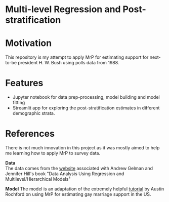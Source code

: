 # Multi-level Regression and Post-stratification

# Motivation
This repository is my attempt to apply MrP for estimating support for next-to-be president H. W. Bush using polls data from 1988.

# Features

* Jupyter notebook for data prep-processing, model building and model fitting
* Streamlit app for exploring the post-stratification estimates in different demographic strata.

# References
There is not much innovation in this project as it was mostly aimed to help me learning how to apply MrP to survey data.  
  
**Data**  
The data comes from the [website](http://www.stat.columbia.edu/~gelman/arm/) associated with Andrew Gelman and Jennifer Hill's book "Data Analysis Using Regression and Multilevel/Hierarchical Models"

**Model**
The model is an adaptation of the extremely helpful [tutorial](https://austinrochford.com/posts/2017-07-09-mrpymc3.html) by Austin Rochford on using MrP for estimating gay marriage support in the US.
